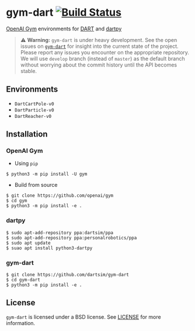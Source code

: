 # gym-dart [![Build Status](https://travis-ci.org/dartsim/gym-dart.svg?branch=develop)](https://travis-ci.org/dartsim/gym-dart)
[OpenAI Gym](https://github.com/openai/gym) environments for [DART](https://github.com/dartsim/dart) and [dartpy](https://github.com/personalrobotics/dartpy)

> :warning: **Warning:** `gym-dart` is under heavy development. See the open issues on [`gym-dart`](https://github.com/dartsim/gym-dart/issues) for insight into the current state of the project. Please report any issues you encounter on the appropriate repository. We will use `develop` branch (instead of `master`) as the default branch without worrying about the commit history until the API becomes stable.

## Environments

* `DartCartPole-v0`
* `DartParticle-v0`
* `DartReacher-v0`

## Installation

### OpenAI Gym

* Using `pip`

```console
$ python3 -m pip install -U gym
```

* Build from source

```console
$ git clone https://github.com/openai/gym
$ cd gym
$ python3 -m pip install -e .
```

### dartpy

```console
$ sudo apt-add-repository ppa:dartsim/ppa
$ sudo apt-add-repository ppa:personalrobotics/ppa
$ sudo apt update
$ suao apt install python3-dartpy
```

### gym-dart

```console
$ git clone https://github.com/dartsim/gym-dart
$ cd gym-dart
$ python3 -m pip install -e .
```

## License

`gym-dart` is licensed under a BSD license. See [LICENSE](./LICENSE) for more information.
